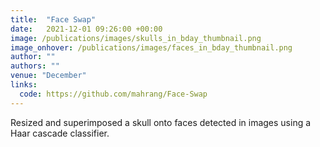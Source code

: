 ```yaml
---
title:  "Face Swap"
date:   2021-12-01 09:26:00 +00:00
image: /publications/images/skulls_in_bday_thumbnail.png
image_onhover: /publications/images/faces_in_bday_thumbnail.png
author: ""
authors: ""
venue: "December"
links:
  code: https://github.com/mahrang/Face-Swap
---
```

Resized and superimposed a skull onto faces detected in images using a Haar cascade classifier.
